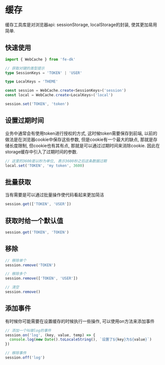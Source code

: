 # 缓存

缓存工具库是对浏览器api: sessionStorage, localStorage的封装, 使其更加易用简单.

## 快速使用

```ts
import { WebCache } from 'fe-dk'

// 获取对键的类型提示
type SessionKeys = 'TOKEN' | 'USER'

type LocalKeys = 'THEME'

const session = WebCache.create<SessionKeys>('session')
const local = WebCache.create<LocalKeys>('local')

session.set('TOKEN', 'token')
```

## 设置过期时间

业务中通常会有使用token进行授权的方式, 这时候token需要保存到前端, 以前的做法是在浏览器cookie中保存这些参数, 但是cookie有一个最大的缺点, 那就是存储长度限制, 但cookie也有其有点, 那就是可以通过过期时间来消除cookie. 因此在storage缓存中引入了过期时间的参数.

```ts
// 这里的3600是以秒为单位, 表示3600秒之后这条数据过期
local.set('TOKEN', 'my token', 3600)
```

## 批量获取
当有需要是可以通过批量操作使代码看起来更加简洁

```ts
session.get(['TOKEN', 'USER'])
```

## 获取时给一个默认值

```ts
session.get('TOKEN', 'TOKEN')
```

## 移除

```ts
// 移除单个
session.remove('TOKEN')

// 移除多个
session.remove(['TOKEN', 'USER'])

// 清空
session.remove()
```

## 添加事件

有时候你可能需要在设置缓存的时候执行一些操作, 可以使用on方法来添加事件

```ts
// 添加一个叫做log的事件
session.on('log', (key, value, temp) => {
  console.log(new Date().toLocaleString(), `设置了${key}为${value}`)
})

// 移除事件
session.off('log')
```